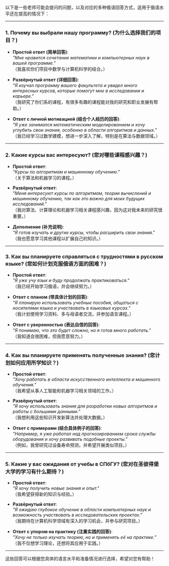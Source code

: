 以下是一些老师可能会提问的问题，以及对应的多种俄语回答方式，适用于俄语水平还在提高的情况下：

---

### **1. Почему вы выбрали нашу программу? (为什么选择我们的项目？)**  
- **Простой ответ (简单回答)**:  
  *"Мне нравится сочетание математики и компьютерных наук в вашей программе."*  
  （我喜欢你们项目中数学与计算机科学的结合。）

- **Развёрнутый ответ (详细回答)**:  
  *"Я изучал программу вашего факультета и увидел много интересных курсов, которые помогут мне в исследовании и карьере."*  
  （我研究了你们系的课程，有很多有趣的课程能对我的研究和职业发展有帮助。）

- **Ответ с личной мотивацией (结合个人经历的回答)**:  
  *"Я уже занимался математическим моделированием и хочу углубить свои знания, особенно в области алгоритмов и данных."*  
  （我已经学习过数学建模，想进一步深入了解，特别是在算法与数据领域。）

---

### **2. Какие курсы вас интересуют? (您对哪些课程感兴趣？)**  
- **Простой ответ**:  
  *"Курсы по алгоритмам и машинному обучению."*  
  （关于算法和机器学习的课程。）

- **Развёрнутый ответ**:  
  *"Меня интересуют курсы по алгоритмам, теории вычислений и машинному обучению, так как это важно для моих будущих исследований."*  
  （我对算法、计算理论和机器学习相关课程感兴趣，因为这对我未来的研究很重要。）

- **Дополнение (补充说明)**:  
  *"Я готов изучать и другие курсы, чтобы расширить свои знания."*  
  （我也愿意学习其他课程以扩展自己的知识。）

---

### **3. Как вы планируете справляться с трудностями в русском языке? (您如何计划克服俄语方面的困难？)**  
- **Простой ответ**:  
  *"Я уже учу язык и буду продолжать практиковаться."*  
  （我已经开始学习俄语，并会继续努力。）

- **Ответ с планом (带具体计划的回答)**:  
  *"Я планирую использовать учебные пособия, общаться с носителями языка и участвовать в языковых курсах."*  
  （我计划使用学习资料、多与母语者交流，并参加语言课程。）

- **Ответ с уверенностью (表达自信的回答)**:  
  *"Я понимаю, что это будет сложно, но я готов много работать."*  
  （我知道会很困难，但我愿意努力。）

---

### **4. Как вы планируете применять полученные знания? (您计划如何应用所学知识？)**  
- **Простой ответ**:  
  *"Хочу работать в области искусственного интеллекта и машинного обучения."*  
  （我希望从事人工智能和机器学习相关领域的工作。）

- **Развёрнутый ответ**:  
  *"Я хочу использовать знания для разработки новых алгоритмов и работы с большими данными."*  
  （我想利用这些知识开发新算法并处理大数据。）

- **Ответ с примерами (结合具体例子的回答)**:  
  *"Например, я уже работал над прогнозированием срока службы оборудования и хочу развивать подобные проекты."*  
  （例如，我曾研究过设备寿命预测，并希望开展类似项目。）

---

### **5. Какие у вас ожидания от учебы в СПбГУ? (您对在圣彼得堡大学的学习有什么期待？)**  
- **Простой ответ**:  
  *"Я хочу получить новые знания и опыт."*  
  （我希望获得新的知识与经验。）

- **Развёрнутый ответ**:  
  *"Я ожидаю глубокое обучение в области компьютерных наук и возможность участвовать в исследовательских проектах."*  
  （我期待在计算机科学领域有深入的学习机会，并参与研究项目。）

- **Ответ с упором на практику (注重实践的回答)**:  
  *"Хочу не только изучать теорию, но и применять её на практике."*  
  （我不仅想学习理论，还想将其应用于实践。）

---

这些回答可以根据您具体的语言水平和准备情况进行选择，希望对您有帮助！
